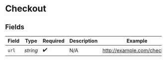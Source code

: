 # Checkout


## Fields

| Field                       | Type                        | Required                    | Description                 | Example                     |
| --------------------------- | --------------------------- | --------------------------- | --------------------------- | --------------------------- |
| `url`                       | *string*                    | :heavy_check_mark:          | N/A                         | http://example.com/checkout |
